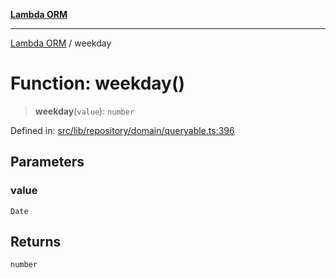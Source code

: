 [**Lambda ORM**](../README.md)

***

[Lambda ORM](../README.md) / weekday

# Function: weekday()

> **weekday**(`value`): `number`

Defined in: [src/lib/repository/domain/queryable.ts:396](https://github.com/lambda-orm/lambdaorm-base/blob/5f10bdc7d0f008296efbcbe89bc2bf1ed03aaaef/src/lib/repository/domain/queryable.ts#L396)

## Parameters

### value

`Date`

## Returns

`number`
